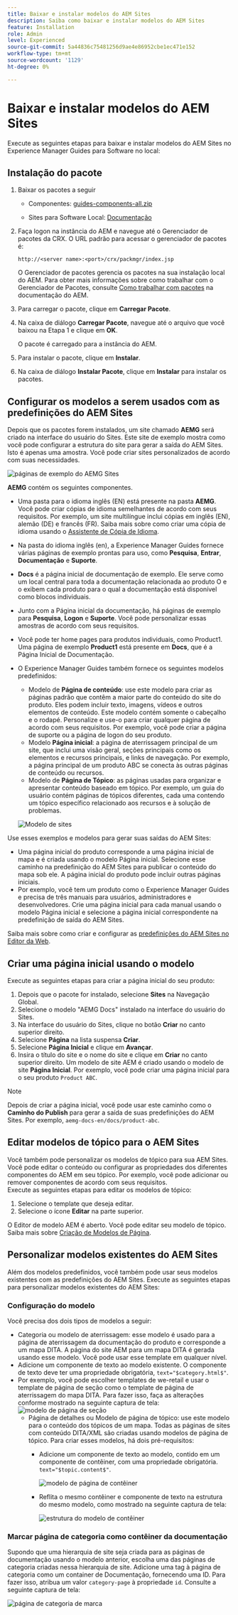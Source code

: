 ```yaml
---
title: Baixar e instalar modelos do AEM Sites
description: Saiba como baixar e instalar modelos do AEM Sites
feature: Installation
role: Admin
level: Experienced
source-git-commit: 5a44836c75481256d9ae4e86952cbe1ec471e152
workflow-type: tm+mt
source-wordcount: '1129'
ht-degree: 0%

---
```



# Baixar e instalar modelos do AEM Sites

Execute as seguintes etapas para baixar e instalar modelos do AEM Sites no Experience Manager Guides para Software no local:


## Instalação do pacote

1. Baixar os pacotes a seguir

   - Componentes: [guides-components-all.zip](https://github.com/adobe/aemg-sites-components/releases/tag/v1.0.0)

   - Sites para Software Local: [Documentação](https://github.com/adobe/aemg-docs/releases/tag/v1.0.0)

1. Faça logon na instância do AEM e navegue até o Gerenciador de pacotes da CRX. O URL padrão para acessar o gerenciador de pacotes é:

   ```http
   http://<server name>:<port>/crx/packmgr/index.jsp
   ```

   O Gerenciador de pacotes gerencia os pacotes na sua instalação local do AEM. Para obter mais informações sobre como trabalhar com o Gerenciador de Pacotes, consulte [Como trabalhar com pacotes](https://helpx.adobe.com/br/experience-manager/6-5/sites/administering/using/package-manager.html) na documentação do AEM.

1. Para carregar o pacote, clique em **Carregar Pacote**.

1. Na caixa de diálogo **Carregar Pacote**, navegue até o arquivo que você baixou na Etapa 1 e clique em **OK**.

   O pacote é carregado para a instância do AEM.

1. Para instalar o pacote, clique em **Instalar**.

1. Na caixa de diálogo **Instalar Pacote**, clique em **Instalar** para instalar os pacotes.


## Configurar os modelos a serem usados com as predefinições do AEM Sites

Depois que os pacotes forem instalados, um site chamado **AEMG** será criado na interface do usuário do Sites. Este site de exemplo mostra como você pode configurar a estrutura do site para gerar a saída do AEM Sites. Isto é apenas uma amostra. Você pode criar sites personalizados de acordo com suas necessidades.

![páginas de exemplo do AEMG Sites](assets/aemg-sites-sample-pages.png)


**AEMG** contém os seguintes componentes.
- Uma pasta para o idioma inglês (EN) está presente na pasta **AEMG**. Você pode criar cópias de idioma semelhantes de acordo com seus requisitos. Por exemplo, um site multilíngue inclui cópias em inglês (EN), alemão (DE) e francês (FR).  Saiba mais sobre como criar uma cópia de idioma usando o [Assistente de Cópia de Idioma](https://experienceleague.adobe.com/pt-br/docs/experience-manager-65/content/sites/administering/introduction/tc-wizard).
- Na pasta do idioma inglês (en), a Experience Manager Guides fornece várias páginas de exemplo prontas para uso, como **Pesquisa**, **Entrar**, **Documentação** e **Suporte**.

- **Docs** é a página inicial de documentação de exemplo. Ele serve como um local central para toda a documentação relacionada ao produto
O e o exibem cada produto para o qual a documentação está disponível como blocos individuais.

- Junto com a Página inicial da documentação, há páginas de exemplo para **Pesquisa**, **Logon** e **Suporte**. Você pode personalizar essas amostras de acordo com seus requisitos.
- Você pode ter home pages para produtos individuais, como Product1. Uma página de exemplo **Product1** está presente em **Docs**, que é a Página Inicial de Documentação.

- O Experience Manager Guides também fornece os seguintes modelos predefinidos:

   - Modelo de **Página de conteúdo**: use este modelo para criar as páginas padrão que contêm a maior parte do conteúdo do site do produto. Eles podem incluir texto, imagens, vídeos e outros elementos de conteúdo. Este modelo contém somente o cabeçalho e o rodapé. Personalize e use-o para criar qualquer página de acordo com seus requisitos. Por exemplo, você pode criar a página de suporte ou a página de logon do seu produto.
   - Modelo **Página inicial**: a página de aterrissagem principal de um site, que inclui uma visão geral, seções principais como os elementos e recursos principais, e links de navegação. Por exemplo, a página principal de um produto ABC se conecta às outras páginas de conteúdo ou recursos.
   - Modelo de **Página de Tópico**: as páginas usadas para organizar e apresentar conteúdo baseado em tópico. Por exemplo, um guia do usuário contém páginas de tópicos diferentes, cada uma contendo um tópico específico relacionado aos recursos e à solução de problemas.

  ![Modelo de sites](assets/sites-ui-templates.png)

Use esses exemplos e modelos para gerar suas saídas do AEM Sites:
- Uma página inicial do produto corresponde a uma página inicial de mapa e é criada usando o modelo Página inicial. Selecione esse caminho na predefinição do AEM Sites para publicar o conteúdo do mapa sob ele. A página inicial do produto pode incluir outras páginas iniciais.
- Por exemplo, você tem um produto como o Experience Manager Guides e precisa de três manuais para usuários, administradores e desenvolvedores.  Crie uma página inicial para cada manual usando o modelo Página inicial e selecione a página inicial correspondente na predefinição de saída do AEM Sites.

Saiba mais sobre como criar e configurar as [predefinições do AEM Sites no Editor da Web](../user-guide/generate-output-aem-site-web-editor.md).

## Criar uma página inicial usando o modelo

Execute as seguintes etapas para criar a página inicial do seu produto:
1. Depois que o pacote for instalado, selecione **Sites** na Navegação Global.
1. Selecione o modelo &quot;AEMG Docs&quot; instalado na interface do usuário do Sites.
1. Na interface do usuário do Sites, clique no botão **Criar** no canto superior direito.
1. Selecione **Página** na lista suspensa **Criar**.
1. Selecione **Página Inicial** e clique em **Avançar**.
1. Insira o título do site e o nome do site e clique em **Criar** no canto superior direito. Um modelo de site AEM é criado usando o modelo de site **Página Inicial**. Por exemplo, você pode criar uma página inicial para o seu produto `Product ABC`.


>[!NOTE]
>
>Depois de criar a página inicial, você pode usar este caminho como o **Caminho do Publish** para gerar a saída de suas predefinições do AEM Sites. Por exemplo, `aemg-docs-en/docs/product-abc`.

## Editar modelos de tópico para o AEM Sites

Você também pode personalizar os modelos de tópico para sua AEM Sites. Você pode editar o conteúdo ou configurar as propriedades dos diferentes componentes do AEM em seu tópico. Por exemplo, você pode adicionar ou remover componentes de acordo com seus requisitos.\
Execute as seguintes etapas para editar os modelos de tópico:
1. Selecione o template que deseja editar.
1. Selecione o ícone **Editar** na parte superior.

O Editor de modelo AEM é aberto. Você pode editar seu modelo de tópico. Saiba mais sobre [Criação de Modelos de Página](https://experienceleague.adobe.com/pt-br/docs/experience-manager-65/content/sites/authoring/siteandpage/templates#editing-a-template-structure-template-author).


## Personalizar modelos existentes do AEM Sites

Além dos modelos predefinidos, você também pode usar seus modelos existentes com as predefinições do AEM Sites. Execute as seguintes etapas para personalizar modelos existentes do AEM Sites:

### Configuração do modelo

Você precisa dos dois tipos de modelos a seguir:

- Categoria ou modelo de aterrissagem: esse modelo é usado para a página de aterrissagem da documentação do produto e corresponde a um mapa DITA.  A página do site AEM para um mapa DITA é gerada usando esse modelo. Você pode usar esse template em qualquer nível.
- Adicione um componente de texto ao modelo existente. O componente de texto deve ter uma propriedade obrigatória, `text="$category.html$"`.
- Por exemplo, você pode escolher templates de we-retail e usar o template de página de seção como o template de página de aterrissagem do mapa DITA. Para fazer isso, faça as alterações conforme mostrado na seguinte captura de tela:
  ![modelo de página de seção](assets/customize-existing-aem-templates-section.png)
   - Página de detalhes ou Modelo de página de tópico: use este modelo para o conteúdo dos tópicos de um mapa. Todas as páginas de sites com conteúdo DITA/XML são criadas usando modelos de página de tópico. Para criar esses modelos, há dois pré-requisitos:
      - Adicione um componente de texto ao modelo, contido em um componente de contêiner, com uma propriedade obrigatória. `text="$topic.content$"`.

        ![modelo de página de contêiner](assets/customize-existing-aem-templates-container.png)
      - Reflita o mesmo contêiner e componente de texto na estrutura do mesmo modelo, como mostrado na seguinte captura de tela:

        ![estrutura do modelo de contêiner](assets/customize-existing-aem-templates-structure.png)

### Marcar página de categoria como contêiner da documentação

Supondo que uma hierarquia de site seja criada para as páginas de documentação usando o modelo anterior, escolha uma das páginas de categoria criadas nessa hierarquia de site. Adicione uma tag à página de categoria como um container de Documentação, fornecendo uma ID.
Para fazer isso, atribua um valor `category-page` à propriedade `id`. Consulte a seguinte captura de tela:

![página de categoria de marca](assets/customize-existing-aem-templates-tagging.png)